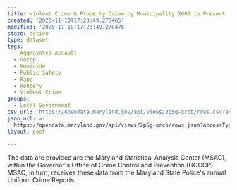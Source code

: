 ```yaml
---
title: Violent Crime & Property Crime by Municipality 2000 to Present
created: '2020-11-10T17:23:49.270465'
modified: '2020-11-10T17:23:49.270476'
state: active
type: dataset
tags:
  - Aggravated Assault
  - Goccp
  - Homicide
  - Public Safety
  - Rape
  - Robbery
  - Violent Crime
groups:
  - Local Government
csv_url: 'https://opendata.maryland.gov/api/views/2p5g-xrcb/rows.csv?accessType=DOWNLOAD'
json_url: >-
  https://opendata.maryland.gov/api/views/2p5g-xrcb/rows.json?accessType=DOWNLOAD
layout: post

---
```

The data are provided are the Maryland Statistical Analysis Center (MSAC), within the Governor's Office of Crime Control and Prevention (GOCCP). MSAC, in turn, receives these data from the Maryland State Police's annual Uniform Crime Reports.
